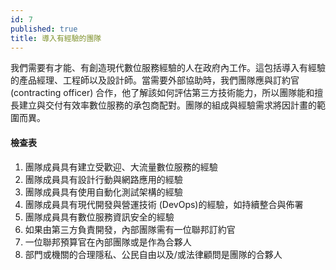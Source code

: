 ```yaml
---
id: 7
published: true
title: 導入有經驗的團隊
---
```


我們需要有才能、有創造現代數位服務經驗的人在政府內工作。這包括導入有經驗的產品經理、工程師以及設計師。當需要外部協助時，我們團隊應與訂約官 (contracting officer) 合作，他了解該如何評估第三方技術能力，所以團隊能和擅長建立與交付有效率數位服務的承包商配對。團隊的組成與經驗需求將因計畫的範圍而異。

#### 檢查表
1. 團隊成員具有建立受歡迎、大流量數位服務的經驗
2. 團隊成員具有設計行動與網路應用的經驗
3. 團隊成員具有使用自動化測試架構的經驗
4. 團隊成員具有現代開發與營運技術 (DevOps)的經驗，如持續整合與佈署
5. 團隊成員具有數位服務資訊安全的經驗
6. 如果由第三方負責開發，內部團隊需有一位聯邦訂約官
7. 一位聯邦預算官在內部團隊或是作為合夥人
8. 部門或機關的合理隱私、公民自由以及/或法律顧問是團隊的合夥人